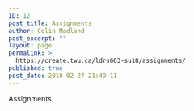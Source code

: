 ```yaml
---
ID: 12
post_title: Assignments
author: Colin Madland
post_excerpt: ""
layout: page
permalink: >
  https://create.twu.ca/ldrs663-su18/assignments/
published: true
post_date: 2018-02-27 21:49:11
---
```

Assignments